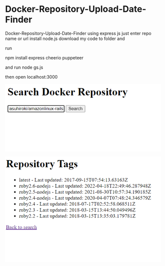 # Docker-Repository-Upload-Date-Finder
Docker-Repository-Upload-Date-Finder using express js just enter repo name or url
install node.js download my code to folder and 

run 

npm install express cheerio puppeteer

and run node gs.js

then open localhost:3000

![Image Description](https://github.com/Toufik2022/Docker-Repository-Upload-Date-Finder/blob/main/1.png)

![Image Description](https://github.com/Toufik2022/Docker-Repository-Upload-Date-Finder/blob/main/2.png)
